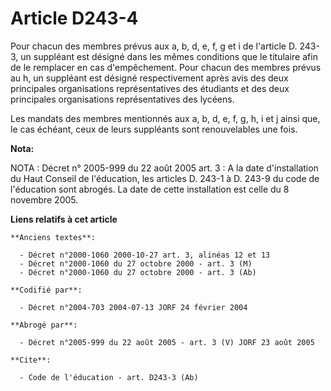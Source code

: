 # Article D243-4

Pour chacun des membres prévus aux a, b, d, e, f, g et i de l'article D. 243-3, un suppléant est désigné dans les mêmes
conditions que le titulaire afin de le remplacer en cas d'empêchement. Pour chacun des membres prévus au h, un suppléant est
désigné respectivement après avis des deux principales organisations représentatives des étudiants et des deux principales
organisations représentatives des lycéens.

Les mandats des membres mentionnés aux a, b, d, e, f, g, h, i et j ainsi que, le cas échéant, ceux de leurs suppléants sont
renouvelables une fois.

**Nota:**

NOTA : Décret n° 2005-999 du 22 août 2005 art. 3 : A la date d'installation du Haut Conseil de l'éducation, les articles D.
243-1 à D. 243-9 du code de l'éducation sont abrogés. La date de cette installation est celle du 8 novembre 2005.

**Liens relatifs à cet article**

	**Anciens textes**:

	  - Décret n°2000-1060 2000-10-27 art. 3, alinéas 12 et 13
	  - Décret n°2000-1060 du 27 octobre 2000 - art. 3 (M)
	  - Décret n°2000-1060 du 27 octobre 2000 - art. 3 (Ab)

	**Codifié par**:

	  - Décret n°2004-703 2004-07-13 JORF 24 février 2004

	**Abrogé par**:

	  - Décret n°2005-999 du 22 août 2005 - art. 3 (V) JORF 23 août 2005

	**Cite**:

	  - Code de l'éducation - art. D243-3 (Ab)
